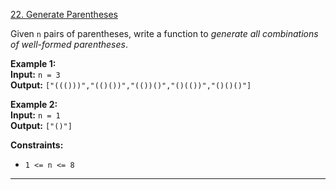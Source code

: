 [22. Generate Parentheses](https://leetcode.com/problems/generate-parentheses/)

Given `n` pairs of parentheses, write a function to _generate all combinations of well-formed parentheses_.

**Example 1:**  
**Input:** `n = 3`  
**Output:** `["((()))","(()())","(())()","()(())","()()()"]`  

**Example 2:**  
**Input:** `n = 1`  
**Output:** `["()"]`

**Constraints:**
- `1 <= n <= 8`

---


